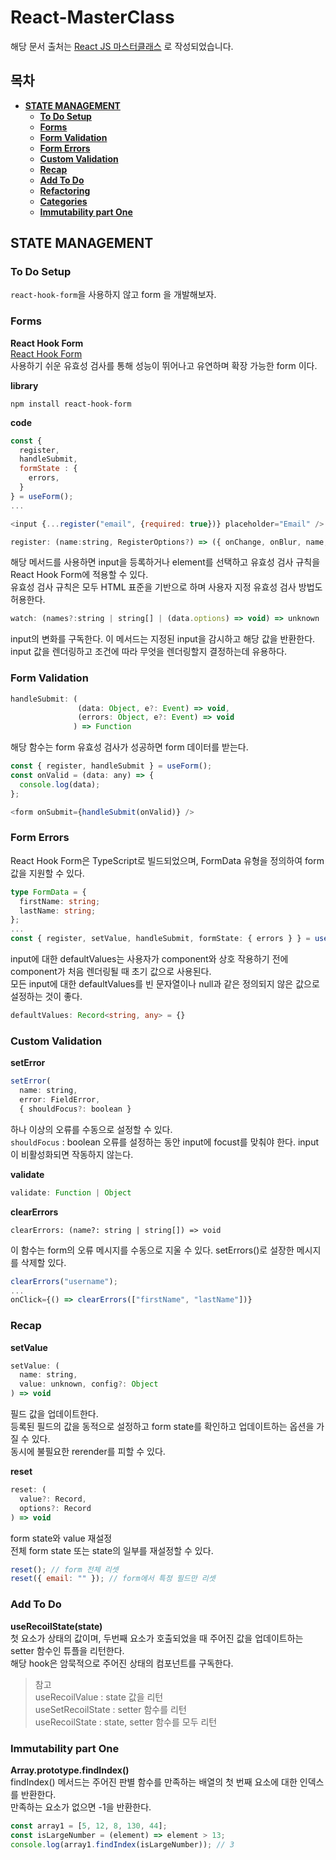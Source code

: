 # React-MasterClass
해당 문서 출처는 [React JS 마스터클래스](https://nomadcoders.co/react-masterclass/lobby) 로 작성되었습니다.

## 목차
* **[STATE MANAGEMENT](#state-management)**
    * **[To Do Setup](#to-do-setup)**
    * **[Forms](#forms)**
    * **[Form Validation](#form-validation)**
    * **[Form Errors](#form-errors)**
    * **[Custom Validation](#custom-validation)**
    * **[Recap](#recap)**
    * **[Add To Do](#add-to-do)**
    * **[Refactoring](#refactoring)**
    * **[Categories](#categories)**
    * **[Immutability part One](#immutability-part-one)**

## STATE MANAGEMENT
### To Do Setup
`react-hook-form`을 사용하지 않고 form 을 개발해보자.   

### Forms
__React Hook Form__   
[React Hook Form](https://react-hook-form.com/)    
사용하기 쉬운 유효성 검사를 통해 성능이 뛰어나고 유연하며 확장 가능한 form 이다.   

__library__
```
npm install react-hook-form
```
__code__   
```javascript
const {
  register,
  handleSubmit,
  formState : {
    errors,
  }
} = useForm();
...

<input {...register("email", {required: true})} placeholder="Email" />
```

```javascript
register: (name:string, RegisterOptions?) => ({ onChange, onBlur, name, ref})
```
해당 메서드를 사용하면 input을 등록하거나 element를 선택하고 유효성 검사 규칙을 React Hook Form에 적용할 수 있다.    
유효성 검사 규칙은 모두 HTML 표준을 기반으로 하며 사용자 지정 유효성 검사 방법도 허용한다.

```javascript
watch: (names?:string | string[] | (data.options) => void) => unknown
```
input의 변화를 구독한다. 이 메서드는 지정된 input을 감시하고 해당 값을 반환한다.   
input 값을 렌더링하고 조건에 따라 무엇을 렌더링할지 결정하는데 유용하다.

### Form Validation
```javascript
handleSubmit: (
               (data: Object, e?: Event) => void, 
               (errors: Object, e?: Event) => void
              ) => Function
```
해당 함수는 form 유효성 검사가 성공하면 form 데이터를 받는다.   

```javascript
const { register, handleSubmit } = useForm();
const onValid = (data: any) => {
  console.log(data);
};

<form onSubmit={handleSubmit(onValid)} />
```

### Form Errors
React Hook Form은 TypeScript로 빌드되었으며, FormData 유형을 정의하여 form 값을 지원할 수 있다.   
```typescript
type FormData = {
  firstName: string;
  lastName: string;
};
...
const { register, setValue, handleSubmit, formState: { errors } } = useForm< FormData >();
```

input에 대한 defaultValues는 사용자가 component와 상호 작용하기 전에 component가 처음 렌더링될 때 초기 값으로 사용된다.   
모든 input에 대한 defaultValues를 빈 문자열이나 null과 같은 정의되지 않은 값으로 설정하는 것이 좋다.   
```typescript
defaultValues: Record<string, any> = {}
```

### Custom Validation
__setError__   
```javascript
setError(
  name: string,
  error: FieldError, 
  { shouldFocus?: boolean }
```
하나 이상의 오류를 수동으로 설정할 수 있다.   
`shouldFocus` : boolean 오류를 설정하는 동안 input에 focust를 맞춰야 한다. input이 비활성화되면 작동하지 않는다.

__validate__   
```javascript
validate: Function | Object
```

__clearErrors__   
```jaavscript
clearErrors: (name?: string | string[]) => void
```
이 함수는 form의 오류 메시지를 수동으로 지울 수 있다.
setErrors()로 설장한 메시지를 삭제할 있다.
```javascript
clearErrors("username");
...
onClick={() => clearErrors(["firstName", "lastName"])}
```

### Recap
__setValue__    
```javascript
setValue: (
  name: string,
  value: unknown, config?: Object
) => void  
```
필드 값을 업데이트한다.   
등록된 필드의 값을 동적으로 설정하고 form state를 확인하고 업데이트하는 옵션을 가질 수 있다.   
동시에 불필요한 rerender를 피할 수 있다.

__reset__   
```javascript
reset: (
  value?: Record,
  options?: Record
) => void
```
form state와 value 재설정   
전체 form state 또는 state의 일부를 재설정할 수 있다.
```javascript
reset(); // form 전체 리셋
reset({ email: "" }); // form에서 특정 필드만 리셋
```

### Add To Do
__useRecoilState(state)__   
첫 요소가 상태의 값이며, 두번째 요소가 호출되었을 때 주어진 값을 업데이트하는 setter 함수인 튜플을 리턴한다.   
해당 hook은 암묵적으로 주어진 상태의 컴포넌트를 구독한다.

> 참고   
> useRecoilValue : state 값을 리턴    
> useSetRecoilState : setter 함수를 리턴    
> useRecoilState : state, setter 함수를 모두 리턴    

### Immutability part One
__Array.prototype.findIndex()__   
findIndex() 메서드는 주어진 판별 함수를 만족하는 배열의 첫 번째 요소에 대한 인덱스를 반환한다.   
만족하는 요소가 없으면 -1을 반환한다.
```javascript
const array1 = [5, 12, 8, 130, 44];
const isLargeNumber = (element) => element > 13;
console.log(array1.findIndex(isLargeNumber)); // 3
```

